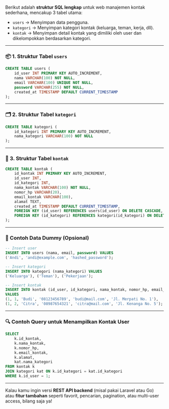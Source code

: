 Berikut adalah **struktur SQL lengkap** untuk web manajemen kontak sederhana, mencakup 3 tabel utama:

* `users` → Menyimpan data pengguna.
* `kategori` → Menyimpan kategori kontak (keluarga, teman, kerja, dll).
* `kontak` → Menyimpan detail kontak yang dimiliki oleh user dan dikelompokkan berdasarkan kategori.

---

### 📦 1. Struktur Tabel `users`

```sql
CREATE TABLE users (
    id_user INT PRIMARY KEY AUTO_INCREMENT,
    nama VARCHAR(100) NOT NULL,
    email VARCHAR(100) UNIQUE NOT NULL,
    password VARCHAR(255) NOT NULL,
    created_at TIMESTAMP DEFAULT CURRENT_TIMESTAMP
);
```

---

### 🗂️ 2. Struktur Tabel `kategori`

```sql
CREATE TABLE kategori (
    id_kategori INT PRIMARY KEY AUTO_INCREMENT,
    nama_kategori VARCHAR(100) NOT NULL
);
```

---

### 📇 3. Struktur Tabel `kontak`

```sql
CREATE TABLE kontak (
    id_kontak INT PRIMARY KEY AUTO_INCREMENT,
    id_user INT,
    id_kategori INT,
    nama_kontak VARCHAR(100) NOT NULL,
    nomor_hp VARCHAR(20),
    email_kontak VARCHAR(100),
    alamat TEXT,
    created_at TIMESTAMP DEFAULT CURRENT_TIMESTAMP,
    FOREIGN KEY (id_user) REFERENCES users(id_user) ON DELETE CASCADE,
    FOREIGN KEY (id_kategori) REFERENCES kategori(id_kategori) ON DELETE SET NULL
);
```

---

### 📌 Contoh Data Dummy (Opsional)

```sql
-- Insert user
INSERT INTO users (nama, email, password) VALUES
('Andi', 'andi@example.com', 'hashed_password');

-- Insert kategori
INSERT INTO kategori (nama_kategori) VALUES
('Keluarga'), ('Teman'), ('Pekerjaan');

-- Insert kontak
INSERT INTO kontak (id_user, id_kategori, nama_kontak, nomor_hp, email_kontak, alamat)
VALUES
(1, 1, 'Budi', '08123456789', 'budi@mail.com', 'Jl. Merpati No. 1'),
(1, 2, 'Citra', '08987654321', 'citra@mail.com', 'Jl. Kenanga No. 5');
```

---

### 🔍 Contoh Query untuk Menampilkan Kontak User

```sql
SELECT 
    k.id_kontak,
    k.nama_kontak,
    k.nomor_hp,
    k.email_kontak,
    k.alamat,
    kat.nama_kategori
FROM kontak k
JOIN kategori kat ON k.id_kategori = kat.id_kategori
WHERE k.id_user = 1;
```

---

Kalau kamu ingin versi **REST API backend** (misal pakai Laravel atau Go) atau **fitur tambahan** seperti favorit, pencarian, pagination, atau multi-user access, bilang saja ya!
